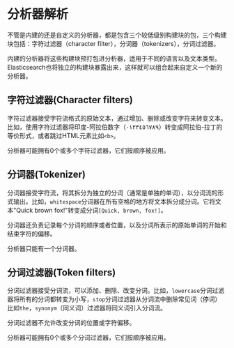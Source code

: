 # 分析器解析

不管是内建的还是自定义的分析器，都是包含三个较低级别构建块的包，三个构建块包括：字符过滤器（character filter），分词器（tokenizers），分词过滤器。

内建的分析器将这些构建块预打包进分析器，适用于不同的语言以及文本类型。Elasticsearch也将独立的构建块暴露出来，这样就可以组合起来自定义一个新的分析器。

## 字符过滤器(Character filters)

字符过滤器接受字符流格式的原始文本，通过增加、删除或改变字符来转变文本。比如，使用字符过滤器将印度-阿拉伯数字（٠‎١٢٣٤٥٦٧٨‎٩‎）转变成阿拉伯-拉丁的等价形式，或者跳过HTML元素比如`<b>`。

分析器可能拥有0个或多个字符过滤器，它们按顺序被应用。

## 分词器(Tokenizer)

分词器接受字符流，将其拆分为独立的分词（通常是单独的单词），以分词流的形式输出。比如，`whitespace`分词器在所有空格的地方将文本拆分成分词。它将文本"Quick brown fox!"转变成分词`[Quick, brown, fox!]`。

分词器还负责记录每个分词的顺序或者位置，以及分词所表示的原始单词的开始和结束字符的偏移。

分析器只能有一个分词器。

## 分词过滤器(Token filters)

分词过滤器接受分词流，可以添加、删除、改变分词。比如，`lowercase`分词过滤器将所有的分词都转变为小写，`stop`分词过滤器从分词流中删除常见词（停词）比如`the`，`synonym`（同义词）过滤器将同义词引入分词流。

分词过滤器不允许改变分词的位置或字符偏移。

分析器可能拥有0个或多个分词过滤器，它们按顺序被应用。
